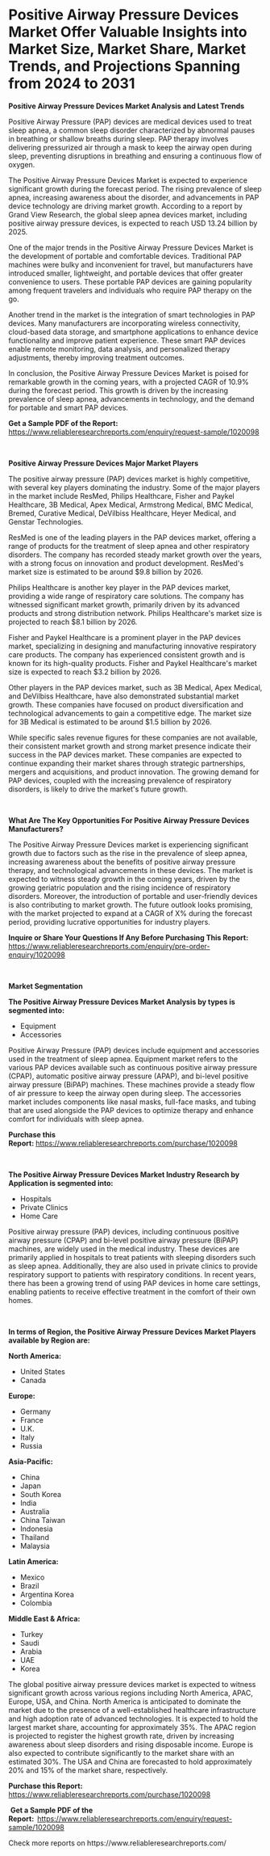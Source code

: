 <p><h1>Positive Airway Pressure Devices Market Offer Valuable Insights into Market Size, Market Share, Market Trends, and Projections Spanning from 2024 to 2031</h1></p><p><strong>Positive Airway Pressure Devices Market Analysis and Latest Trends</strong></p>
<p><p>Positive Airway Pressure (PAP) devices are medical devices used to treat sleep apnea, a common sleep disorder characterized by abnormal pauses in breathing or shallow breaths during sleep. PAP therapy involves delivering pressurized air through a mask to keep the airway open during sleep, preventing disruptions in breathing and ensuring a continuous flow of oxygen.</p><p>The Positive Airway Pressure Devices Market is expected to experience significant growth during the forecast period. The rising prevalence of sleep apnea, increasing awareness about the disorder, and advancements in PAP device technology are driving market growth. According to a report by Grand View Research, the global sleep apnea devices market, including positive airway pressure devices, is expected to reach USD 13.24 billion by 2025.</p><p>One of the major trends in the Positive Airway Pressure Devices Market is the development of portable and comfortable devices. Traditional PAP machines were bulky and inconvenient for travel, but manufacturers have introduced smaller, lightweight, and portable devices that offer greater convenience to users. These portable PAP devices are gaining popularity among frequent travelers and individuals who require PAP therapy on the go.</p><p>Another trend in the market is the integration of smart technologies in PAP devices. Many manufacturers are incorporating wireless connectivity, cloud-based data storage, and smartphone applications to enhance device functionality and improve patient experience. These smart PAP devices enable remote monitoring, data analysis, and personalized therapy adjustments, thereby improving treatment outcomes.</p><p>In conclusion, the Positive Airway Pressure Devices Market is poised for remarkable growth in the coming years, with a projected CAGR of 10.9% during the forecast period. This growth is driven by the increasing prevalence of sleep apnea, advancements in technology, and the demand for portable and smart PAP devices.</p></p>
<p><strong>Get a Sample PDF of the Report:&nbsp;</strong> <a href="https://www.reliableresearchreports.com/enquiry/request-sample/1020098">https://www.reliableresearchreports.com/enquiry/request-sample/1020098</a></p>
<p>&nbsp;</p>
<p><strong>Positive Airway Pressure Devices Major Market Players</strong></p>
<p><p>The positive airway pressure (PAP) devices market is highly competitive, with several key players dominating the industry. Some of the major players in the market include ResMed, Philips Healthcare, Fisher and Paykel Healthcare, 3B Medical, Apex Medical, Armstrong Medical, BMC Medical, Bremed, Curative Medical, DeVilbiss Healthcare, Heyer Medical, and Genstar Technologies.</p><p>ResMed is one of the leading players in the PAP devices market, offering a range of products for the treatment of sleep apnea and other respiratory disorders. The company has recorded steady market growth over the years, with a strong focus on innovation and product development. ResMed's market size is estimated to be around $9.8 billion by 2026.</p><p>Philips Healthcare is another key player in the PAP devices market, providing a wide range of respiratory care solutions. The company has witnessed significant market growth, primarily driven by its advanced products and strong distribution network. Philips Healthcare's market size is projected to reach $8.1 billion by 2026.</p><p>Fisher and Paykel Healthcare is a prominent player in the PAP devices market, specializing in designing and manufacturing innovative respiratory care products. The company has experienced consistent growth and is known for its high-quality products. Fisher and Paykel Healthcare's market size is expected to reach $3.2 billion by 2026.</p><p>Other players in the PAP devices market, such as 3B Medical, Apex Medical, and DeVilbiss Healthcare, have also demonstrated substantial market growth. These companies have focused on product diversification and technological advancements to gain a competitive edge. The market size for 3B Medical is estimated to be around $1.5 billion by 2026.</p><p>While specific sales revenue figures for these companies are not available, their consistent market growth and strong market presence indicate their success in the PAP devices market. These companies are expected to continue expanding their market shares through strategic partnerships, mergers and acquisitions, and product innovation. The growing demand for PAP devices, coupled with the increasing prevalence of respiratory disorders, is likely to drive the market's future growth.</p></p>
<p>&nbsp;</p>
<p><strong>What Are The Key Opportunities For Positive Airway Pressure Devices Manufacturers?</strong></p>
<p><p>The Positive Airway Pressure Devices market is experiencing significant growth due to factors such as the rise in the prevalence of sleep apnea, increasing awareness about the benefits of positive airway pressure therapy, and technological advancements in these devices. The market is expected to witness steady growth in the coming years, driven by the growing geriatric population and the rising incidence of respiratory disorders. Moreover, the introduction of portable and user-friendly devices is also contributing to market growth. The future outlook looks promising, with the market projected to expand at a CAGR of X% during the forecast period, providing lucrative opportunities for industry players.</p></p>
<p><strong>Inquire or Share Your Questions If Any Before Purchasing This Report:</strong> <a href="https://www.reliableresearchreports.com/enquiry/pre-order-enquiry/1020098">https://www.reliableresearchreports.com/enquiry/pre-order-enquiry/1020098</a></p>
<p>&nbsp;</p>
<p><strong>Market Segmentation</strong></p>
<p><strong>The Positive Airway Pressure Devices Market Analysis by types is segmented into:</strong></p>
<p><ul><li>Equipment</li><li>Accessories</li></ul></p>
<p><p>Positive Airway Pressure (PAP) devices include equipment and accessories used in the treatment of sleep apnea. Equipment market refers to the various PAP devices available such as continuous positive airway pressure (CPAP), automatic positive airway pressure (APAP), and bi-level positive airway pressure (BiPAP) machines. These machines provide a steady flow of air pressure to keep the airway open during sleep. The accessories market includes components like nasal masks, full-face masks, and tubing that are used alongside the PAP devices to optimize therapy and enhance comfort for individuals with sleep apnea.</p></p>
<p><strong>Purchase this Report:&nbsp;</strong><a href="https://www.reliableresearchreports.com/purchase/1020098">https://www.reliableresearchreports.com/purchase/1020098</a></p>
<p>&nbsp;</p>
<p><strong>The Positive Airway Pressure Devices Market Industry Research by Application is segmented into:</strong></p>
<p><ul><li>Hospitals</li><li>Private Clinics</li><li>Home Care</li></ul></p>
<p><p>Positive airway pressure (PAP) devices, including continuous positive airway pressure (CPAP) and bi-level positive airway pressure (BiPAP) machines, are widely used in the medical industry. These devices are primarily applied in hospitals to treat patients with sleeping disorders such as sleep apnea. Additionally, they are also used in private clinics to provide respiratory support to patients with respiratory conditions. In recent years, there has been a growing trend of using PAP devices in home care settings, enabling patients to receive effective treatment in the comfort of their own homes.</p></p>
<p>&nbsp;</p>
<p><strong>In terms of Region, the Positive Airway Pressure Devices Market Players available by Region are:</strong></p>
<p>
    <p> <strong> North America: </strong>
        <ul>
            <li>United States</li>
            <li>Canada</li>
        </ul>
        </p> 
    <p> <strong> Europe: </strong>
        <ul>
            <li>Germany</li>
            <li>France</li>
            <li>U.K.</li>
            <li>Italy</li>
            <li>Russia</li>
        </ul>
        </p> 
    <p> <strong> Asia-Pacific: </strong>
        <ul>
            <li>China</li>
            <li>Japan</li>
            <li>South Korea</li>
            <li>India</li>
            <li>Australia</li>
            <li>China Taiwan</li>
            <li>Indonesia</li>
            <li>Thailand</li>
            <li>Malaysia</li>
        </ul>
        </p> 
    <p> <strong> Latin America: </strong>
        <ul>
            <li>Mexico</li>
            <li>Brazil</li>
            <li>Argentina Korea</li>
            <li>Colombia</li>
        </ul>
        </p> 
    <p> <strong> Middle East & Africa: </strong>
        <ul>
            <li>Turkey</li>
            <li>Saudi</li>
            <li>Arabia</li>
            <li>UAE</li>
            <li>Korea</li>
        </ul>
    </p>
    </p>
<p><p>The global positive airway pressure devices market is expected to witness significant growth across various regions including North America, APAC, Europe, USA, and China. North America is anticipated to dominate the market due to the presence of a well-established healthcare infrastructure and high adoption rate of advanced technologies. It is expected to hold the largest market share, accounting for approximately 35%. The APAC region is projected to register the highest growth rate, driven by increasing awareness about sleep disorders and rising disposable income. Europe is also expected to contribute significantly to the market share with an estimated 30%. The USA and China are forecasted to hold approximately 20% and 15% of the market share, respectively.</p></p>
<p><strong>Purchase this Report: </strong><a href="https://www.reliableresearchreports.com/purchase/1020098">https://www.reliableresearchreports.com/purchase/1020098</a></p>
<p>&nbsp;<strong>Get a Sample PDF of the Report:&nbsp;&nbsp;</strong><a href="https://www.reliableresearchreports.com/enquiry/request-sample/1020098">https://www.reliableresearchreports.com/enquiry/request-sample/1020098</a></p>
<p><strong></strong></p>
<p>Check more reports on https://www.reliableresearchreports.com/</p>